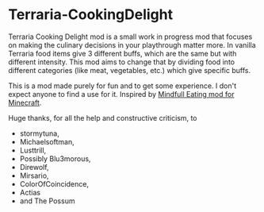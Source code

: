 # Terraria-CookingDelight
Terraria Cooking Delight mod is a small work in progress mod that focuses on making the culinary decisions in your playthrough matter more.
In vanilla Terraria food items give 3 different buffs, which are the same but with different intensity. This mod aims to change that by dividing food into different categories (like meat, vegetables, etc.) which give specific buffs.

This is a mod made purely for fun and to get some experience. I don't expect anyone to find a use for it. Inspired by [Mindfull Eating mod for Minecraft](https://youtu.be/NN8Vgj4wrFw?si=eObRdqSU6uKlCD8y).

Huge thanks, for all the help and constructive criticism, to
- stormytuna,
- Michaelsoftman,
- Lusttrill,
- Possibly Blu3morous,
- Direwolf,
- Mirsario,
- ColorOfCoincidence,
- Actias
- and The Possum
